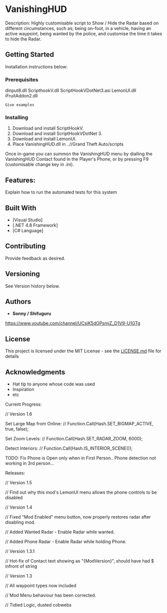 # VanishingHUD

Description: Highly customisable script to Show / Hide the Radar based on different circumstances, such as; being on-foot, in a vehicle, having an active waypoint, being wanted by the police, and customise the time it takes to hide the Radar. 

## Getting Started

Installation instructions below:

### Prerequisites

dinput8.dll
ScripthookV.dll
ScriptHookVDotNet3.asi
LemonUI.dll
iFruitAddon2.dll

```
Give examples
```

### Installing

1. Download and install ScriptHookV.
2. Download and install ScriptHookVDotNet 3.
3. Download and install LemonUI.
4. Place VanishingHUD.dll in ..//Grand Theft Auto/scripts

Once in-game you can summon the VanishingHUD menu by dialling the VanishingHUD Contact found in the Player's Phone, or by pressing F9 (customisable change key in .ini). 

## Features: 

Explain how to run the automated tests for this system

## Built With

* [Visual Studio]
* [.NET 4.8 Framework]
* [C# Language]

## Contributing

Provide feedback as desired. 

## Versioning

See Version history below. 

## Authors

* **Sonny / Shifuguru**

https://www.youtube.com/channel/UCsiK5dOPsmjZ_D1V9-U1GTg

## License

This project is licensed under the MIT License - see the [LICENSE.md](LICENSE.md) file for details

## Acknowledgments

* Hat tip to anyone whose code was used
* Inspiration
* etc




Current Progress: 

// Version 1.6 

Set Large Map from Online: // Function.Call(Hash.SET_BIGMAP_ACTIVE, true, false);

Set Zoom Levels: // Function.Call(Hash.SET_RADAR_ZOOM, 6000);

Detect Interiors: // Function.Call(Hash.IS_INTERIOR_SCENE());

TODO: Fix Phone is Open only when in First Person.. Phone detection not working in 3rd person... 

Releases: 

// Version 1.5

// Find out why this mod's LemonUI menu allows the phone controls to be disabled



// Version 1.4 

// Fixed "Mod Enabled" menu button, now properly restores radar after disabling mod. 

// Added Wanted Radar - Enable Radar while wanted.

// Added Phone Radar - Enable Radar while holding Phone.

 
// Version 1.3.1 

// Hot-fix of Contact text showing as "{ModVersion}", should have had $ infront of string



// Version 1.3

// All waypoint types now included 

// Mod Menu behaviour has been corrected. 

// Tidied Logic, dusted cobwebs 

